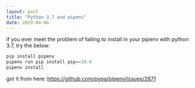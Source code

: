 ```yaml
---
layout: post
title: "Python 3.7 and pipenv"
date: 2019-04-06
---
```


if you ever meet the problem of failing to install in your pipenv with python 3.7, try the below:

```python
pip install pipenv
pipenv run pip install pip==18.0
pipenv install
```

got it from here: https://github.com/pypa/pipenv/issues/2871